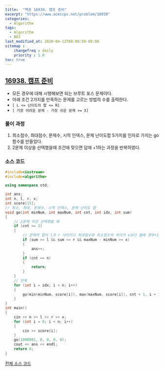 ```yaml
---
title:  "백준 16938. 캠프 준비"
excerpt: "https://www.acmicpc.net/problem/16938"
categories:
  - Algorithm
tags:
  - Algorithm
  - BOJ
last_modified_at: 2020-04-12T08:00:50-00:00
sitemap :
    changefreq : daily
    priority : 1.0
toc: true
---
```


## [16938. 캠프 준비](https://www.acmicpc.net/problem/16938)
- 모든 경우에 대해 시행해보면 되는 브루트 포스 문제이다.
- 아래 조건 2가지를 만족하는 문제를 고르는 방법의 수를 출력한다.
- `[ L <= 난이도의 합 <= R]`
- `[ 가장 어려운 문제 - 가장 쉬운 문제 >= X]`

### 풀이 과정
1. 최소점수, 최대점수, 문제수, 시작 인덱스, 문제 난이도합 5가지를 인자로 가지는 go함수를 만들었다.
2. 2문제 이상을 선택했을때 조건에 맞으면 답에 +1하는 과정을 반복하였다.

### 소스 코드
```cpp
#include<iostream>
#include<algorithm>

using namespace std;

int ans;
int n, l, r, x;
int score[15];
// 최소, 최대, 문제수, 시작 인덱스, 문제 난이도 합
void go(int minNum, int maxNum, int cnt, int idx, int sum)
{
    // 2문제 이상 선택했을 때
    if (cnt >= 2)
    {
        // 문제의 합이 l과 r 사이이고 최대점수와 최소점수의 차이가 x보다 클때 경우+1
        if (sum >= l && sum <= r && maxNum - minNum >= x)
        {
            ans++;
        }
        if (cnt == n)
        {
            return;
        }
    }
    // 반복
    for (int i = idx; i < n; i++)
    {
        go(min(minNum, score[i]), max(maxNum, score[i]), cnt + 1, i + 1, sum + score[i]);
    }
}
int main()
{
    cin >> n >> l >> r >> x;
    for (int i = 0; i < n; i++)
    {
        cin >> score[i];
    }
    go(1000001, 0, 0, 0, 0);
    cout << ans << endl;
    return 0;
}

```

[전체 소스 코드](https://github.com/tdm1223/Algorithm/blob/master/acmicpc.net/source/16938.cpp)